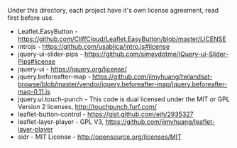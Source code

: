 Under this directory, each project have it's own license agreement, read first before use.

  - Leaflet.EasyButton - https://github.com/CliffCloud/Leaflet.EasyButton/blob/master/LICENSE
  - introjs - https://github.com/usablica/intro.js#license
  - jquery-ui-slider-pips - https://github.com/simeydotme/jQuery-ui-Slider-Pips#license
  - jquery-ui - https://jquery.org/license/
  - jquery.beforeafter-map - https://github.com/jimyhuang/twlandsat-browse/blob/master/vendor/jquery.beforeafter-map/jquery.beforeafter-map-0.11.js
  - jquery.ui.touch-punch - This code is dual licensed under the MIT or GPL Version 2 licenses, http://touchpunch.furf.com/
  - leaflet-button-control - https://gist.github.com/ejh/2935327
  - leaflet-layer-player - GPL V3, https://github.com/jimyhuang/leaflet-layer-player
  - sidr - MIT License - http://opensource.org/licenses/MIT

